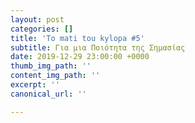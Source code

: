 ```yaml
---
layout: post
categories: []
title: 'To mati tou kylopa #5'
subtitle: Για μια Ποιότητα της Σημασίας
date: 2019-12-29 23:00:00 +0000
thumb_img_path: ''
content_img_path: ''
excerpt: ''
canonical_url: ''

---
```

